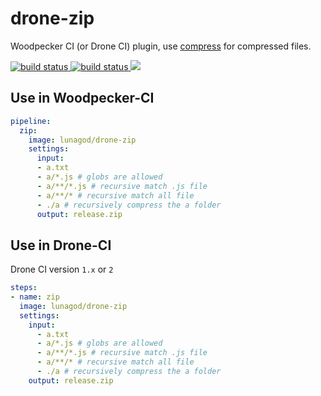 # drone-zip
Woodpecker CI (or Drone CI)  plugin, use [compress](https://github.com/klauspost/compress) for compressed files.

<a href="https://github.com/loosheng/drone-zip/actions/workflows/release.yml">
  <img src="https://github.com/loosheng/drone-zip/actions/workflows/release.yml/badge.svg?tags=latest" alt="build status">
</a>
<a href="https://github.com/loosheng/drone-zip/actions/workflows/ci.yml">
  <img src="https://github.com/loosheng/drone-zip/actions/workflows/ci.yml/badge.svg?tags=latest" alt="build status">
</a>

  <a href="https://hub.docker.com/r/lunagod/drone-zip" title="Docker pulls">
    <img src="https://img.shields.io/docker/pulls/lunagod/drone-zip">
  </a>

## Use in Woodpecker-CI
```yaml
pipeline:
  zip:
    image: lunagod/drone-zip
    settings:
      input: 
      - a.txt
      - a/*.js # globs are allowed
      - a/**/*.js # recursive match .js file
      - a/**/* # recursive match all file
      - ./a # recursively compress the a folder
      output: release.zip
```
## Use in Drone-CI

Drone CI version `1.x` or `2`

```yaml
steps:
- name: zip
  image: lunagod/drone-zip
  settings:
    input: 
      - a.txt
      - a/*.js # globs are allowed
      - a/**/*.js # recursive match .js file
      - a/**/* # recursive match all file
      - ./a # recursively compress the a folder
    output: release.zip
```
